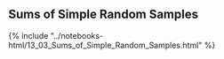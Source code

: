 Sums of Simple Random Samples
------

{% include "../notebooks-html/13_03_Sums_of_Simple_Random_Samples.html" %}
